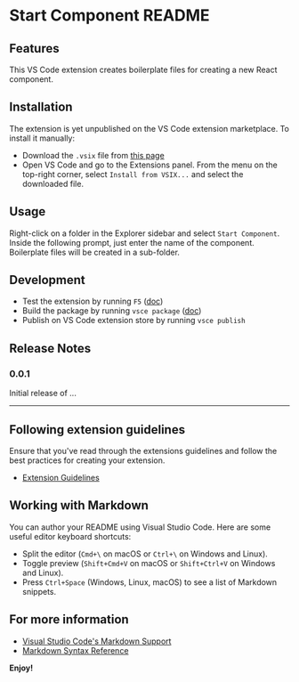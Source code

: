 # Start Component README

## Features

This VS Code extension creates boilerplate files for creating a new React component.

## Installation

The extension is yet unpublished on the VS Code extension marketplace. To install it manually:

-   Download the `.vsix` file from [this page](https://github.com/TommyEm/start-component/releases/tag/0.0.1)
-   Open VS Code and go to the Extensions panel. From the menu on the top-right corner, select `Install from VSIX...` and select the downloaded file.

## Usage

Right-click on a folder in the Explorer sidebar and select `Start Component`. Inside the following prompt, just enter the name of the component. Boilerplate files will be created in a sub-folder.

## Development

-   Test the extension by running `F5` ([doc](https://code.visualstudio.com/api/get-started/your-first-extension))
-   Build the package by running `vsce package` ([doc](https://code.visualstudio.com/api/working-with-extensions/publishing-extension))
-   Publish on VS Code extension store by running `vsce publish`

## Release Notes

### 0.0.1

Initial release of ...

---

## Following extension guidelines

Ensure that you've read through the extensions guidelines and follow the best practices for creating your extension.

-   [Extension Guidelines](https://code.visualstudio.com/api/references/extension-guidelines)

## Working with Markdown

You can author your README using Visual Studio Code. Here are some useful editor keyboard shortcuts:

-   Split the editor (`Cmd+\` on macOS or `Ctrl+\` on Windows and Linux).
-   Toggle preview (`Shift+Cmd+V` on macOS or `Shift+Ctrl+V` on Windows and Linux).
-   Press `Ctrl+Space` (Windows, Linux, macOS) to see a list of Markdown snippets.

## For more information

-   [Visual Studio Code's Markdown Support](http://code.visualstudio.com/docs/languages/markdown)
-   [Markdown Syntax Reference](https://help.github.com/articles/markdown-basics/)

**Enjoy!**
